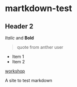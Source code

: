 # martkdown-test

## Header 2

*Italic* and **Bold**

> quote from anther user

* Item 1
* Item 2

[workshop](http://www.altbibl.io/dtu/)




A site to test markdown
